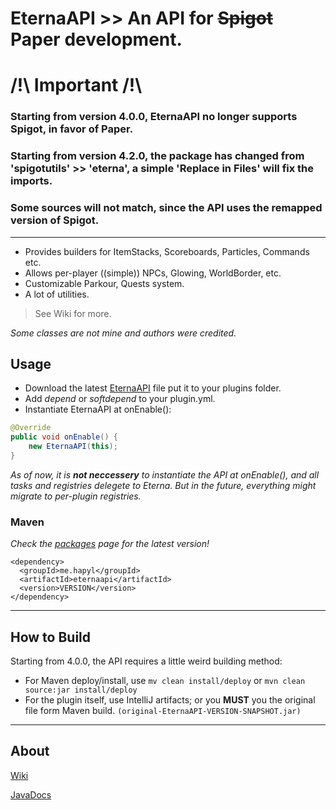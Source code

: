 # EternaAPI >> An API for ~~Spigot~~ Paper development.

# /!\ Important /!\

### Starting from version 4.0.0, EternaAPI no longer supports Spigot, in favor of Paper.
### Starting from version 4.2.0, the package has changed from 'spigotutils' >> 'eterna', a simple 'Replace in Files' will fix the imports.
### Some sources will not match, since the API uses the remapped version of Spigot.

---

* Provides builders for ItemStacks, Scoreboards, Particles, Commands etc.
* Allows per-player ((simple)) NPCs, Glowing, WorldBorder, etc.
* Customizable Parkour, Quests system.
* A lot of utilities.

> See Wiki for more.

_Some classes are not mine and authors were credited._

## Usage
* Download the latest [EternaAPI](https://github.com/hapyl/EternaAPI/releases) file put it to your plugins folder.
* Add _depend_ or _softdepend_ to your plugin.yml.
* Instantiate EternaAPI at onEnable():
```java
@Override
public void onEnable() {
    new EternaAPI(this);
}
```

*As of now, it is <b>not neccessery</b> to instantiate the API at onEnable(), and all tasks and registries delegete to Eterna. But in the future, everything might migrate to per-plugin registries.*

### Maven
*Check the [packages](https://github.com/hapyl/EternaAPI/packages/) page for the latest version!*

```maven
<dependency>
  <groupId>me.hapyl</groupId>
  <artifactId>eternaapi</artifactId>
  <version>VERSION</version>
</dependency>
```

---
## How to Build

Starting from 4.0.0, the API requires a little weird building method:

- For Maven deploy/install, use `mv clean install/deploy` or `mvn clean source:jar install/deploy`
- For the plugin itself, use IntelliJ artifacts; or you **MUST** you the original file form Maven build. `(original-EternaAPI-VERSION-SNAPSHOT.jar)`

---
## About
[Wiki](https://github.com/hapyl/EternaAPI/wiki)

[JavaDocs](https://hapyl.github.io/javadocs/eternaapi/)
